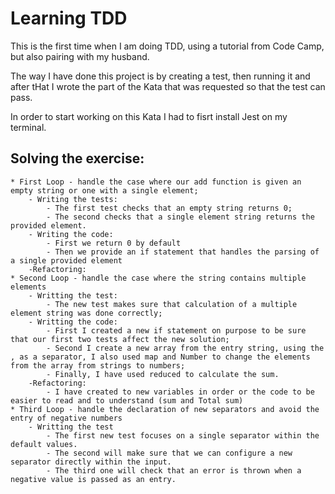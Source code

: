 # Learning TDD 

This is the first time when I am doing TDD, using a tutorial from Code Camp, but also pairing with my husband.

The way I have done this project is by creating a test, then running it and after tHat I wrote the part of the Kata that was requested so that the test can pass.

In order to start working on this Kata I had to fisrt install Jest on my terminal.

##  Solving the exercise:

    * First Loop - handle the case where our add function is given an empty string or one with a single element;
        - Writing the tests:
            - The first test checks that an empty string returns 0;
            - The second checks that a single element string returns the provided element.
        - Writing the code:
            - First we return 0 by default
            - Then we provide an if statement that handles the parsing of a single provided element
        -Refactoring:
    * Second Loop - handle the case where the string contains multiple elements
        - Writting the test:
            - The new test makes sure that calculation of a multiple element string was done correctly;
        - Writting the code:
            - First I created a new if statement on purpose to be sure that our first two tests affect the new solution;
            - Second I create a new array from the entry string, using the , as a separator, I also used map and Number to change the elements from the array from strings to numbers;
            - Finally, I have used reduced to calculate the sum.
        -Refactoring:
            - I have created to new variables in order or the code to be easier to read and to understand (sum and Total sum)
    * Third Loop - handle the declaration of new separators and avoid the entry of negative numbers
        - Writting the test
            - The first new test focuses on a single separator within the default values.
            - The second will make sure that we can configure a new separator directly within the input.
            - The third one will check that an error is thrown when a negative value is passed as an entry.
    

